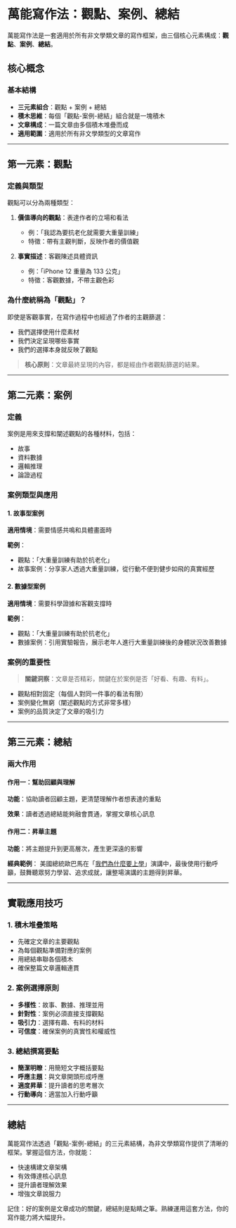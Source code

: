 
# 萬能寫作法：觀點、案例、總結

萬能寫作法是一套適用於所有非文學類文章的寫作框架，由三個核心元素構成：**觀點**、**案例**、**總結**。

## 核心概念

### 基本結構
- **三元素組合**：觀點 + 案例 + 總結
- **積木思維**：每個「觀點-案例-總結」組合就是一塊積木
- **文章構成**：一篇文章由多個積木堆疊而成
- **適用範圍**：適用於所有非文學類型的文章寫作

---

## 第一元素：觀點

### 定義與類型

觀點可以分為兩種類型：

1. **價值導向的觀點**：表達作者的立場和看法
   - 例：「我認為要抗老化就需要大重量訓練」
   - 特徵：帶有主觀判斷，反映作者的價值觀

2. **事實描述**：客觀陳述具體資訊
   - 例：「iPhone 12 重量為 133 公克」
   - 特徵：客觀數據，不帶主觀色彩

### 為什麼統稱為「觀點」？

即使是客觀事實，在寫作過程中也經過了作者的主觀篩選：

- 我們選擇使用什麼素材
- 我們決定呈現哪些事實
- 我們的選擇本身就反映了觀點

> **核心原則**：文章最終呈現的內容，都是經由作者觀點篩選的結果。

---

## 第二元素：案例

### 定義

案例是用來支撐和闡述觀點的各種材料，包括：
- 故事
- 資料數據
- 邏輯推理
- 論證過程

### 案例類型與應用

#### 1. 故事型案例

**適用情境**：需要情感共鳴和具體畫面時

**範例**：
- 觀點：「大重量訓練有助於抗老化」
- 故事案例：分享家人透過大重量訓練，從行動不便到健步如飛的真實經歷

#### 2. 數據型案例

**適用情境**：需要科學證據和客觀支撐時

**範例**：
- 觀點：「大重量訓練有助於抗老化」
- 數據案例：引用實驗報告，展示老年人進行大重量訓練後的身體狀況改善數據

### 案例的重要性

> **關鍵洞察**：文章是否精彩，關鍵在於案例是否「好看、有趣、有料」。

- 觀點相對固定（每個人對同一件事的看法有限）
- 案例變化無窮（闡述觀點的方式非常多樣）
- 案例的品質決定了文章的吸引力

---

## 第三元素：總結

### 兩大作用

#### 作用一：幫助回顧與理解

**功能**：協助讀者回顧主題，更清楚理解作者想表達的重點

**效果**：讀者透過總結能夠融會貫通，掌握文章核心訊息

#### 作用二：昇華主題

**功能**：將主題提升到更高層次，產生更深遠的影響

**經典範例**：
美國總統歐巴馬在「[我們為什麼要上學](https://www.bilibili.com/video/av7191263/)」演講中，最後使用行動呼籲，鼓舞聽眾努力學習、追求成就，讓整場演講的主題得到昇華。

---

## 實戰應用技巧

### 1. 積木堆疊策略
- 先確定文章的主要觀點
- 為每個觀點準備對應的案例
- 用總結串聯各個積木
- 確保整篇文章邏輯連貫

### 2. 案例選擇原則
- **多樣性**：故事、數據、推理並用
- **針對性**：案例必須直接支撐觀點
- **吸引力**：選擇有趣、有料的材料
- **可信度**：確保案例的真實性和權威性

### 3. 總結撰寫要點
- **簡潔明瞭**：用簡短文字概括要點
- **呼應主題**：與文章開頭形成呼應
- **適度昇華**：提升讀者的思考層次
- **行動導向**：適當加入行動呼籲

---

## 總結

萬能寫作法透過「觀點-案例-總結」的三元素結構，為非文學類寫作提供了清晰的框架。掌握這個方法，你就能：

- 快速構建文章架構
- 有效傳達核心訊息
- 提升讀者理解效果
- 增強文章說服力

記住：好的案例是文章成功的關鍵，總結則是點睛之筆。熟練運用這套方法，你的寫作能力將大幅提升。